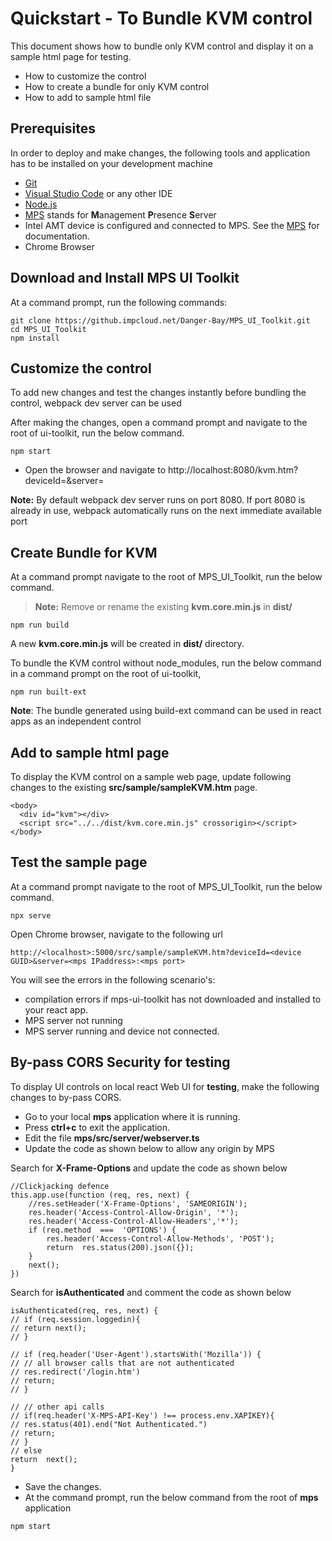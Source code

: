# Quickstart - To Bundle KVM control

This document shows how to bundle only KVM control and display it on a sample html page for testing. 

 - How to customize the control
 - How to create a bundle for only KVM control
 - How to add to sample html file 

## Prerequisites

In order to deploy and make changes, the following tools and application has to be installed on your development machine
-   [Git](https://git-scm.com/)
-   [Visual Studio Code](https://code.visualstudio.com/) or any other IDE 
-   [Node.js](https://nodejs.org/)
-   [MPS](https://github.com/open-amt-cloud-toolkit/MPS) stands for **M**anagement **P**resence **S**erver
-   Intel AMT device is configured and connected to MPS. See the [MPS](https://github.com/open-amt-cloud-toolkit/MPS) for documentation.
-   Chrome Browser

## Download and Install MPS UI Toolkit

At a command prompt, run the following commands:
```
git clone https://github.impcloud.net/Danger-Bay/MPS_UI_Toolkit.git
cd MPS_UI_Toolkit
npm install
```

## Customize the control

To add new changes and test the changes  instantly before bundling the control, webpack dev server can be used

After making  the changes, open a command prompt and navigate to the root of ui-toolkit, run the below command.

```
npm start
```

- Open the browser and navigate to http://localhost:8080/kvm.htm?deviceId=<Device uuid>&server=<MPS server>

**Note:** By default webpack dev server runs on port 8080. If port 8080 is already in use, webpack automatically runs on  the next immediate available port


## Create Bundle for KVM
At a command prompt navigate to the root of MPS_UI_Toolkit, run the below command.
> **Note:** Remove or rename the existing **kvm.core.min.js**  in **dist/**
```
npm run build
```
A new **kvm.core.min.js** will be created in **dist/** directory.

To bundle the KVM control without node_modules,  run the below command in a command prompt on the root of ui-toolkit,

```
npm run built-ext
```

**Note**: The bundle generated using build-ext command can be used in react apps as an independent control

## Add to sample html page

To display the KVM control on a sample web page, update following changes to the existing **src/sample/sampleKVM.htm** page.

```
<body>
  <div id="kvm"></div>
  <script src="../../dist/kvm.core.min.js" crossorigin></script>
</body>
```
## Test the sample page
At a command prompt navigate to the root of MPS_UI_Toolkit, run the below command.
```
npx serve
```
Open Chrome browser, navigate to the following url
```
http://<localhost>:5000/src/sample/sampleKVM.htm?deviceId=<device GUID>&server=<mps IPaddress>:<mps port>
```
You will see the errors in the following scenario's: 
 - compilation errors if  mps-ui-toolkit has not downloaded and installed to your react app.
 - MPS server not running
 - MPS server running and device not connected.

## By-pass CORS Security for testing

To display UI controls on local react Web UI for **testing**, make the following changes to by-pass CORS.

- Go to your local **mps** application where it is running.
- Press **ctrl+c** to exit the application. 
- Edit the file **mps/src/server/webserver.ts** 
- Update the code as shown below to allow any origin by MPS 

Search for **X-Frame-Options** and update the code as shown below
```
//Clickjacking defence
this.app.use(function (req, res, next) {
	//res.setHeader('X-Frame-Options', 'SAMEORIGIN');
	res.header('Access-Control-Allow-Origin', '*');
	res.header('Access-Control-Allow-Headers','*');
	if (req.method  ===  'OPTIONS') {
		res.header('Access-Control-Allow-Methods', 'POST');
		return  res.status(200).json({});
	}	
	next();
})
```
Search for **isAuthenticated** and comment the code as shown below
```
isAuthenticated(req, res, next) {
// if (req.session.loggedin){
// return next();
// }

// if (req.header('User-Agent').startsWith('Mozilla')) {
// // all browser calls that are not authenticated
// res.redirect('/login.htm')
// return;
// }

// // other api calls
// if(req.header('X-MPS-API-Key') !== process.env.XAPIKEY){
// res.status(401).end("Not Authenticated.")
// return;
// }
// else
return  next();
}
```
- Save the changes.
- At the command prompt, run the below command from the root of **mps** application 
```
npm start
```
